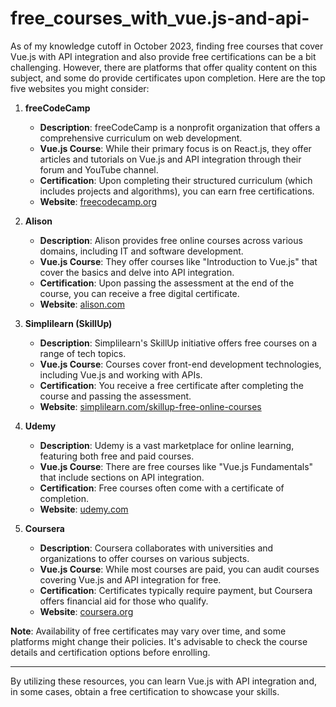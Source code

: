 # free_courses_with_vue.js-and-api-

As of my knowledge cutoff in October 2023, finding free courses that cover Vue.js with API integration and also provide free certifications can be a bit challenging. However, there are platforms that offer quality content on this subject, and some do provide certificates upon completion. Here are the top five websites you might consider:

1. **freeCodeCamp**
   - **Description**: freeCodeCamp is a nonprofit organization that offers a comprehensive curriculum on web development.
   - **Vue.js Course**: While their primary focus is on React.js, they offer articles and tutorials on Vue.js and API integration through their forum and YouTube channel.
   - **Certification**: Upon completing their structured curriculum (which includes projects and algorithms), you can earn free certifications.
   - **Website**: [freecodecamp.org](https://www.freecodecamp.org/)

2. **Alison**
   - **Description**: Alison provides free online courses across various domains, including IT and software development.
   - **Vue.js Course**: They offer courses like "Introduction to Vue.js" that cover the basics and delve into API integration.
   - **Certification**: Upon passing the assessment at the end of the course, you can receive a free digital certificate.
   - **Website**: [alison.com](https://alison.com/)

3. **Simplilearn (SkillUp)**
   - **Description**: Simplilearn's SkillUp initiative offers free courses on a range of tech topics.
   - **Vue.js Course**: Courses cover front-end development technologies, including Vue.js and working with APIs.
   - **Certification**: You receive a free certificate after completing the course and passing the assessment.
   - **Website**: [simplilearn.com/skillup-free-online-courses](https://www.simplilearn.com/skillup-free-online-courses)

4. **Udemy**
   - **Description**: Udemy is a vast marketplace for online learning, featuring both free and paid courses.
   - **Vue.js Course**: There are free courses like "Vue.js Fundamentals" that include sections on API integration.
   - **Certification**: Free courses often come with a certificate of completion.
   - **Website**: [udemy.com](https://www.udemy.com/)

5. **Coursera**
   - **Description**: Coursera collaborates with universities and organizations to offer courses on various subjects.
   - **Vue.js Course**: While most courses are paid, you can audit courses covering Vue.js and API integration for free.
   - **Certification**: Certificates typically require payment, but Coursera offers financial aid for those who qualify.
   - **Website**: [coursera.org](https://www.coursera.org/)

**Note**: Availability of free certificates may vary over time, and some platforms might change their policies. It's advisable to check the course details and certification options before enrolling.

---

By utilizing these resources, you can learn Vue.js with API integration and, in some cases, obtain a free certification to showcase your skills.
